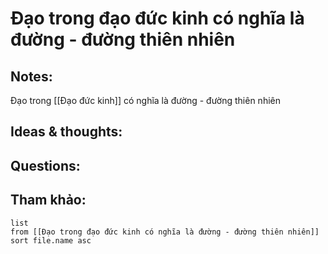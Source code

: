 # Đạo trong đạo đức kinh có nghĩa là đường - đường thiên nhiên

## Notes:
Đạo trong [[Đạo đức kinh]] có nghĩa là đường - đường thiên nhiên

## Ideas & thoughts:

## Questions:


## Tham khảo:
```dataview
list
from [[Đạo trong đạo đức kinh có nghĩa là đường - đường thiên nhiên]]
sort file.name asc
```